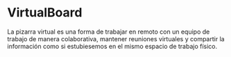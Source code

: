 VirtualBoard
============

La pizarra virtual es una forma de trabajar en remoto con un equipo de trabajo de manera colaborativa, mantener reuniones virtuales y compartir la información como si estubiesemos en el mismo espacio de trabajo físico.
